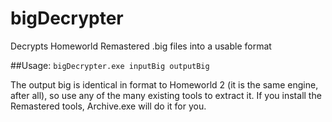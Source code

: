 # bigDecrypter
Decrypts Homeworld Remastered .big files into a usable format

##Usage:
`bigDecrypter.exe inputBig outputBig`

The output big is identical in format to Homeworld 2 (it is the same engine, after all), so use any of the many existing tools to extract it. If you install the Remastered tools, Archive.exe will do it for you.
